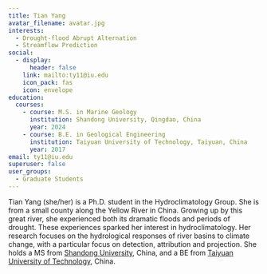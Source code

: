 ```yaml
---
title: Tian Yang
avatar_filename: avatar.jpg
interests:
  - Drought-flood Abrupt Alternation
  - Streamflow Prediction
social:
  - display:
      header: false
    link: mailto:ty11@iu.edu
    icon_pack: fas
    icon: envelope
education:
  courses:
    - course: M.S. in Marine Geology
      institution: Shandong University, Qingdao, China
      year: 2024
    - course: B.E. in Geological Engineering
      institution: Taiyuan University of Technology, Taiyuan, China
      year: 2017
email: ty11@iu.edu
superuser: false
user_groups:
  - Graduate Students
---
```

Tian Yang (she/her) is a Ph.D. student in the Hydroclimatology Group. She is from a small county along the Yellow River in China. Growing up by this great river, she experienced both its dramatic floods and periods of drought. These experiences sparked her interest in hydroclimatology. Her research focuses on the hydrological responses of river basins to climate change, with a particular focus on detection, attribution and projection. She holds a MS from [Shandong University](https://en.sdu.edu.cn/), China, and a BE from [Taiyuan University of Technology](https://english.tyut.edu.cn/), China.